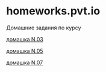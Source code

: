 # homeworks.pvt.io
Домашние задания по курсу

[домашка N.03](https://lizakimmi.github.io/homeworks.pvt.io/N.03/anketa.html "анкета с проверкой")

[домашка N.05](https://lizakimmi.github.io/homeworks.pvt.io/N.05/treeSum.html "сумма элементов массива")

[домашка N.07](https://lizakimmi.github.io/homeworks.pvt.io/N.07/VOWELS.html "подсчет количества гласных")
